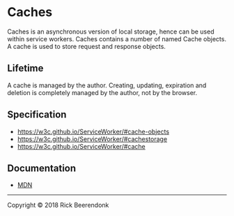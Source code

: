 # Caches

Caches is an asynchronous version of local storage, hence can be used within service workers. Caches contains a number of named Cache objects. A cache is used to store request and response objects.

## Lifetime

A cache is managed by the author. Creating, updating, expiration and deletion is completely managed by the author, not by the browser.

## Specification

* https://w3c.github.io/ServiceWorker/#cache-objects
* https://w3c.github.io/ServiceWorker/#cachestorage
* https://w3c.github.io/ServiceWorker/#cache

## Documentation

* [MDN](https://developer.mozilla.org/en-US/docs/Web/API/Cache)

---

Copyright © 2018 Rick Beerendonk

